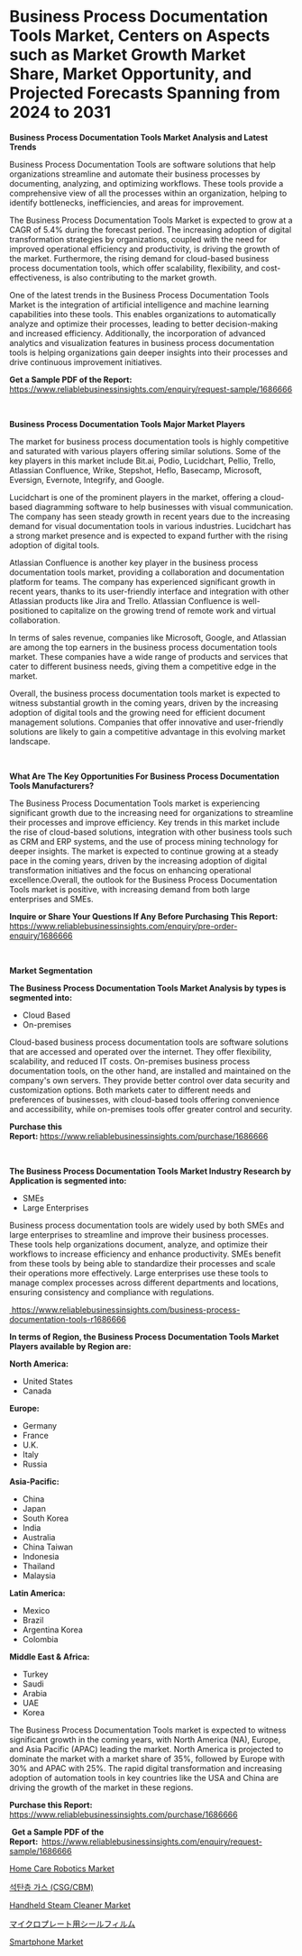 <p><h1>Business Process Documentation Tools Market, Centers on Aspects such as Market Growth Market Share, Market Opportunity, and Projected Forecasts Spanning from 2024 to 2031</h1></p><p><strong>Business Process Documentation Tools Market Analysis and Latest Trends</strong></p>
<p><p>Business Process Documentation Tools are software solutions that help organizations streamline and automate their business processes by documenting, analyzing, and optimizing workflows. These tools provide a comprehensive view of all the processes within an organization, helping to identify bottlenecks, inefficiencies, and areas for improvement.</p><p>The Business Process Documentation Tools Market is expected to grow at a CAGR of 5.4% during the forecast period. The increasing adoption of digital transformation strategies by organizations, coupled with the need for improved operational efficiency and productivity, is driving the growth of the market. Furthermore, the rising demand for cloud-based business process documentation tools, which offer scalability, flexibility, and cost-effectiveness, is also contributing to the market growth.</p><p>One of the latest trends in the Business Process Documentation Tools Market is the integration of artificial intelligence and machine learning capabilities into these tools. This enables organizations to automatically analyze and optimize their processes, leading to better decision-making and increased efficiency. Additionally, the incorporation of advanced analytics and visualization features in business process documentation tools is helping organizations gain deeper insights into their processes and drive continuous improvement initiatives.</p></p>
<p><strong>Get a Sample PDF of the Report:&nbsp;</strong> <a href="https://www.reliablebusinessinsights.com/enquiry/request-sample/1686666">https://www.reliablebusinessinsights.com/enquiry/request-sample/1686666</a></p>
<p>&nbsp;</p>
<p><strong>Business Process Documentation Tools Major Market Players</strong></p>
<p><p>The market for business process documentation tools is highly competitive and saturated with various players offering similar solutions. Some of the key players in this market include Bit.ai, Podio, Lucidchart, Pellio, Trello, Atlassian Confluence, Wrike, Stepshot, Heflo, Basecamp, Microsoft, Eversign, Evernote, Integrify, and Google.</p><p>Lucidchart is one of the prominent players in the market, offering a cloud-based diagramming software to help businesses with visual communication. The company has seen steady growth in recent years due to the increasing demand for visual documentation tools in various industries. Lucidchart has a strong market presence and is expected to expand further with the rising adoption of digital tools.</p><p>Atlassian Confluence is another key player in the business process documentation tools market, providing a collaboration and documentation platform for teams. The company has experienced significant growth in recent years, thanks to its user-friendly interface and integration with other Atlassian products like Jira and Trello. Atlassian Confluence is well-positioned to capitalize on the growing trend of remote work and virtual collaboration.</p><p>In terms of sales revenue, companies like Microsoft, Google, and Atlassian are among the top earners in the business process documentation tools market. These companies have a wide range of products and services that cater to different business needs, giving them a competitive edge in the market.</p><p>Overall, the business process documentation tools market is expected to witness substantial growth in the coming years, driven by the increasing adoption of digital tools and the growing need for efficient document management solutions. Companies that offer innovative and user-friendly solutions are likely to gain a competitive advantage in this evolving market landscape.</p></p>
<p>&nbsp;</p>
<p><strong>What Are The Key Opportunities For Business Process Documentation Tools Manufacturers?</strong></p>
<p><p>The Business Process Documentation Tools market is experiencing significant growth due to the increasing need for organizations to streamline their processes and improve efficiency. Key trends in this market include the rise of cloud-based solutions, integration with other business tools such as CRM and ERP systems, and the use of process mining technology for deeper insights. The market is expected to continue growing at a steady pace in the coming years, driven by the increasing adoption of digital transformation initiatives and the focus on enhancing operational excellence.Overall, the outlook for the Business Process Documentation Tools market is positive, with increasing demand from both large enterprises and SMEs.</p></p>
<p><strong>Inquire or Share Your Questions If Any Before Purchasing This Report:</strong> <a href="https://www.reliablebusinessinsights.com/enquiry/pre-order-enquiry/1686666">https://www.reliablebusinessinsights.com/enquiry/pre-order-enquiry/1686666</a></p>
<p>&nbsp;</p>
<p><strong>Market Segmentation</strong></p>
<p><strong>The Business Process Documentation Tools Market Analysis by types is segmented into:</strong></p>
<p><ul><li>Cloud Based</li><li>On-premises</li></ul></p>
<p><p>Cloud-based business process documentation tools are software solutions that are accessed and operated over the internet. They offer flexibility, scalability, and reduced IT costs. On-premises business process documentation tools, on the other hand, are installed and maintained on the company's own servers. They provide better control over data security and customization options. Both markets cater to different needs and preferences of businesses, with cloud-based tools offering convenience and accessibility, while on-premises tools offer greater control and security.</p></p>
<p><strong>Purchase this Report:&nbsp;</strong><a href="https://www.reliablebusinessinsights.com/purchase/1686666">https://www.reliablebusinessinsights.com/purchase/1686666</a></p>
<p>&nbsp;</p>
<p><strong>The Business Process Documentation Tools Market Industry Research by Application is segmented into:</strong></p>
<p><ul><li>SMEs</li><li>Large Enterprises</li></ul></p>
<p><p>Business process documentation tools are widely used by both SMEs and large enterprises to streamline and improve their business processes. These tools help organizations document, analyze, and optimize their workflows to increase efficiency and enhance productivity. SMEs benefit from these tools by being able to standardize their processes and scale their operations more effectively. Large enterprises use these tools to manage complex processes across different departments and locations, ensuring consistency and compliance with regulations.</p></p>
<p><a href="https://www.reliablebusinessinsights.com/business-process-documentation-tools-r1686666">&nbsp;https://www.reliablebusinessinsights.com/business-process-documentation-tools-r1686666</a></p>
<p><strong>In terms of Region, the Business Process Documentation Tools Market Players available by Region are:</strong></p>
<p>
    <p> <strong> North America: </strong>
        <ul>
            <li>United States</li>
            <li>Canada</li>
        </ul>
        </p> 
    <p> <strong> Europe: </strong>
        <ul>
            <li>Germany</li>
            <li>France</li>
            <li>U.K.</li>
            <li>Italy</li>
            <li>Russia</li>
        </ul>
        </p> 
    <p> <strong> Asia-Pacific: </strong>
        <ul>
            <li>China</li>
            <li>Japan</li>
            <li>South Korea</li>
            <li>India</li>
            <li>Australia</li>
            <li>China Taiwan</li>
            <li>Indonesia</li>
            <li>Thailand</li>
            <li>Malaysia</li>
        </ul>
        </p> 
    <p> <strong> Latin America: </strong>
        <ul>
            <li>Mexico</li>
            <li>Brazil</li>
            <li>Argentina Korea</li>
            <li>Colombia</li>
        </ul>
        </p> 
    <p> <strong> Middle East & Africa: </strong>
        <ul>
            <li>Turkey</li>
            <li>Saudi</li>
            <li>Arabia</li>
            <li>UAE</li>
            <li>Korea</li>
        </ul>
    </p>
    </p>
<p><p>The Business Process Documentation Tools market is expected to witness significant growth in the coming years, with North America (NA), Europe, and Asia Pacific (APAC) leading the market. North America is projected to dominate the market with a market share of 35%, followed by Europe with 30% and APAC with 25%. The rapid digital transformation and increasing adoption of automation tools in key countries like the USA and China are driving the growth of the market in these regions.</p></p>
<p><strong>Purchase this Report: </strong><a href="https://www.reliablebusinessinsights.com/purchase/1686666">https://www.reliablebusinessinsights.com/purchase/1686666</a></p>
<p>&nbsp;<strong>Get a Sample PDF of the Report:&nbsp;&nbsp;</strong><a href="https://www.reliablebusinessinsights.com/enquiry/request-sample/1686666">https://www.reliablebusinessinsights.com/enquiry/request-sample/1686666</a></p>
<p><strong></strong></p>
<p><p><a href="https://github.com/biheemgalvinlouises6hokrh3h/Market-Research-Report-List-2/blob/main/home-care-robotics-market.md">Home Care Robotics Market</a></p><p><a href="https://medium.com/@earlfeffersj/%EC%84%9D%ED%83%84%EC%B8%B5%EA%B0%80%EC%8A%A4-csg-cbm-%EC%8B%9C%EC%9E%A5-%ED%86%B5%EC%B0%B0-%EC%8B%9C%EC%9E%A5-%EB%8F%99%ED%96%A5-%EC%84%B1%EC%9E%A5-2024%EB%85%84%EC%97%90%EC%84%9C-2031%EB%85%84%EA%B9%8C%EC%A7%80-%EC%98%88%EC%83%81%EB%90%98%EB%8A%94-%EA%B2%83-1081fbd7c09f">석탄층 가스 (CSG/CBM)</a></p><p><a href="https://github.com/guneycigdem35/Market-Research-Report-List-3/blob/main/handheld-steam-cleaner-market.md">Handheld Steam Cleaner Market</a></p><p><a href="https://github.com/dadanedu33/Market-Research-Report-List-2/blob/main/8080736111179.md">マイクロプレート用シールフィルム</a></p><p><a href="https://issuu.com/reportprime-2/docs/smartphone-market-size-2030.pptx">Smartphone Market</a></p></p>